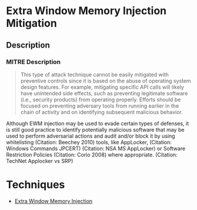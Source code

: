 
# Extra Window Memory Injection Mitigation

## Description

### MITRE Description

> This type of attack technique cannot be easily mitigated with preventive controls since it is based on the abuse of operating system design features. For example, mitigating specific API calls will likely have unintended side effects, such as preventing legitimate software (i.e., security products) from operating properly. Efforts should be focused on preventing adversary tools from running earlier in the chain of activity and on identifying subsequent malicious behavior.

Although EWM injection may be used to evade certain types of defenses, it is still good practice to identify potentially malicious software that may be used to perform adversarial actions and audit and/or block it by using whitelisting (Citation: Beechey 2010) tools, like AppLocker, (Citation: Windows Commands JPCERT) (Citation: NSA MS AppLocker) or Software Restriction Policies (Citation: Corio 2008) where appropriate. (Citation: TechNet Applocker vs SRP)


# Techniques


* [Extra Window Memory Injection](../techniques/Extra-Window-Memory-Injection.md)

